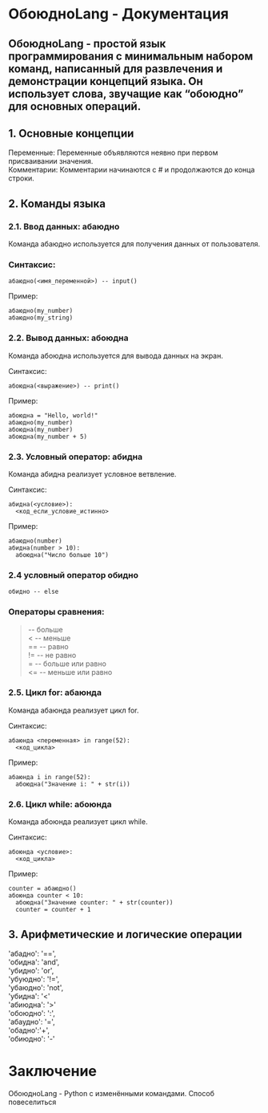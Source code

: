 # ОбоюдноLang - Документация
## ОбоюдноLang - простой язык программирования с минимальным набором команд, написанный для развлечения и демонстрации концепций языка. Он использует слова, звучащие как “обоюдно” для основных операций.

## 1. Основные концепции
Переменные: Переменные объявляются неявно при первом присваивании значения.   
Комментарии: Комментарии начинаются с # и продолжаются до конца строки.

## 2. Команды языка
### 2.1. Ввод данных: абаюдно
Команда абаюдно используется для получения данных от пользователя.

### Синтаксис:
```
абаюдно(<имя_переменной>) -- input()
```
Пример:
```
абаюдно(my_number)
абаюдно(my_string)
```
### 2.2. Вывод данных: абоюдна
Команда абоюдна используется для вывода данных на экран.

Синтаксис:
```
абоюдна(<выражение>) -- print() 
```
Пример:
```
абоюдна = "Hello, world!"
aбаюдно(my_number)
абоюдна(my_number)     
абоюдна(my_number + 5)  
```
### 2.3. Условный оператор: абидна
Команда абидна реализует условное ветвление.

Синтаксис:
```
абидна(<условие>):
  <код_если_условие_истинно>
```
Пример:
```
абаюдно(number)
абидна(number > 10):
  абоюдна("Число больше 10")
```
### 2.4 условный оператор обидно
```
обидно -- else
```
### Операторы сравнения:

> -- больше   
< -- меньше   
== -- равно   
!= -- не равно   
>= -- больше или равно   
<= -- меньше или равно   
### 2.5. Цикл for: абаюнда
Команда абаюнда реализует цикл for.

Синтаксис:
```
абаюнда <переменная> in range(52):
  <код_цикла>

```
Пример:
```
абаюнда i in range(52):
  абоюдна("Значение i: " + str(i))
```
### 2.6. Цикл while: абоюнда
Команда абоюнда реализует цикл while.

Синтаксис:
```
абоюнда <условие>:
  <код_цикла>
```
Пример:
```
counter = абаюдно()
абоюнда counter < 10:
  абоюдна("Значение counter: " + str(counter))
  counter = counter + 1
```

## 3. Арифметические и логические операции
'абадно': '==',   
'обидна': 'and',   
'убидно': 'or',   
'убуюдно': '!=',   
'убаюдно': 'not',   
'убидна': '<'   
'абиюдна': '>'   
'обоюдно': ':',   
'абаудно': '=',    
'обадно':'+',   
'обиюдно': '-'   


# Заключение
ОбоюдноLang - Python с изменёнными командами. Способ повеселиться
